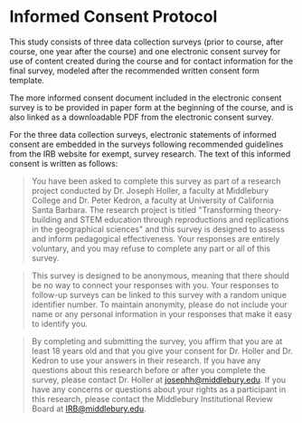 # Informed Consent Protocol

This study consists of three data collection surveys (prior to course, after course, one year after the course) and one electronic consent survey for use of content created during the course and for contact information for the final survey, modeled after the recommended written consent form template.

The more informed consent document included in the electronic consent survey is to be provided in paper form at the beginning of the course, and is also linked as a downloadable PDF from the electronic consent survey.

For the three data collection surveys, electronic statements of informed consent are embedded in the surveys following recommended guidelines from the IRB website for exempt, survey research. The text of this informed consent is written as follows:

> You have been asked to complete this survey as part of a research project conducted by Dr.
Joseph Holler, a faculty at Middlebury College and Dr. Peter Kedron, a faculty at University of California Santa Barbara.
> The research project is titled "Transforming
theory-building and STEM education through reproductions and replications in the
geographical sciences" and this survey is designed to assess and inform pedagogical effectiveness.
> Your responses are entirely voluntary, and you may refuse to complete any part or all of this survey.

> This survey is designed to be anonymous, meaning that there should be no way to connect your responses with you.
> Your responses to follow-up surveys can be linked to this survey with a random unique identifier number.
> To maintain anonymity, please do not include your name or any personal information in your responses that make it easy to identify you. 

> By completing and submitting the survey, you affirm that you are at least 18 years old and that you give your consent for Dr. Holler and Dr. Kedron to use your answers in their research.
> If you have any questions about this research before or after you complete the survey, please contact Dr. Holler at josephh@middlebury.edu.
> If you have any concerns or questions about your rights as a participant in this research, please contact the Middlebury Institutional Review Board at IRB@middlebury.edu.